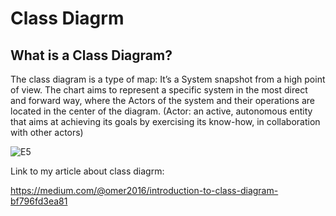 
# Class Diagrm

<h2>What is a Class Diagram?</h2>

The class diagram is a type of map: It’s a System snapshot from a high point of view. The chart aims to represent a specific system in the most direct and forward way, where the Actors of the system and their operations are located in the center of the diagram. (Actor: an active, autonomous entity that aims at achieving its goals by exercising its know-how, in collaboration with other actors)

![E5](https://user-images.githubusercontent.com/81302085/192767464-ba1a3a20-da16-4e65-a56a-79288015bccd.JPG)

Link to my article about class diagrm:

https://medium.com/@omer2016/introduction-to-class-diagram-bf796fd3ea81


